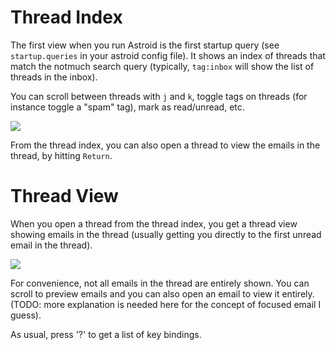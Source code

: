 # Thread Index

The first view when you run Astroid is the first startup query (see `startup.queries` in your astroid config file). It shows an index of threads that match the notmuch search query (typically, `tag:inbox` will show the list of threads in the inbox).

You can scroll between threads with `j` and `k`, toggle tags on threads (for instance toggle a "spam" tag), mark as read/unread, etc. 

  <a href="https://raw.githubusercontent.com/gauteh/astroid/master/doc/astroid-full-window.png">
    <img src="https://raw.githubusercontent.com/gauteh/astroid/master/doc/astroid-full-window.png">
  </a>

From the thread index, you can also open a thread to view the emails in the thread, by hitting `Return`.

# Thread View

When you open a thread from the thread index, you get a thread view showing emails in the thread (usually getting you directly to the first unread email in the thread).

  <a href="https://raw.githubusercontent.com/gauteh/astroid/master/doc/astroid-thread-view.png">
    <img src="https://raw.githubusercontent.com/gauteh/astroid/master/doc/astroid-thread-view.png">
  </a>

For convenience, not all emails in the thread are entirely shown. You can scroll to preview emails and you can also open an email to view it entirely. (TODO: more explanation is needed here for the concept of focused email I guess).

As usual, press '?' to get a list of key bindings.